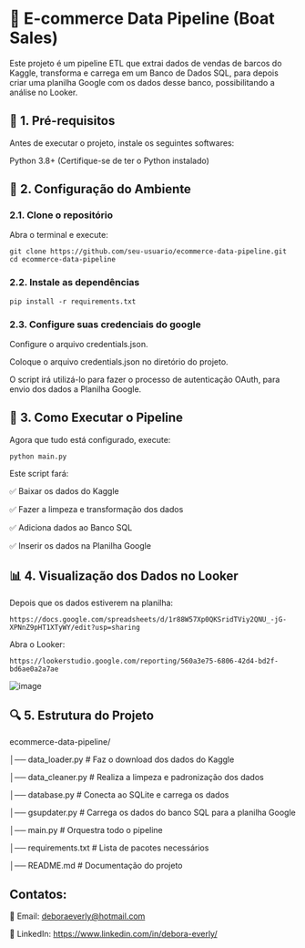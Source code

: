 # 🚀 E-commerce Data Pipeline (Boat Sales)
Este projeto é um pipeline ETL que extrai dados de vendas de barcos do Kaggle, transforma e carrega em um Banco de Dados SQL, para depois criar uma planilha Google com os dados desse banco,  possibilitando a análise no Looker.

## 📌 1. Pré-requisitos
Antes de executar o projeto, instale os seguintes softwares:

Python 3.8+ (Certifique-se de ter o Python instalado)

## 🔧 2. Configuração do Ambiente
### 2.1. Clone o repositório
Abra o terminal e execute:

```
git clone https://github.com/seu-usuario/ecommerce-data-pipeline.git
cd ecommerce-data-pipeline
```

### 2.2. Instale as dependências

```
pip install -r requirements.txt
```

### 2.3. Configure suas credenciais do google

Configure o arquivo credentials.json.

Coloque o arquivo credentials.json no diretório do projeto.

O script irá utilizá-lo para fazer o processo de autenticação OAuth, para envio dos dados a Planilha Google.


## 🚀 3. Como Executar o Pipeline
Agora que tudo está configurado, execute:

```
python main.py
```

Este script fará: 

✅ Baixar os dados do Kaggle

✅ Fazer a limpeza e transformação dos dados

✅ Adiciona dados ao Banco SQL

✅ Inserir os dados na Planilha Google

## 📊 4. Visualização dos Dados no Looker
Depois que os dados estiverem na planilha: 

```https://docs.google.com/spreadsheets/d/1r88W57Xp0QKSridTViy2QNU_-jG-XPNnZ9pHT1XTyWY/edit?usp=sharing```


Abra o Looker: 

```https://lookerstudio.google.com/reporting/560a3e75-6806-42d4-bd2f-bd6ae0a2a7ae```

![image](https://github.com/user-attachments/assets/a153c8fe-b61d-4582-9154-c4f950a66cda)



## 🔍 5. Estrutura do Projeto

ecommerce-data-pipeline/

│── data_loader.py       # Faz o download dos dados do Kaggle

│── data_cleaner.py      # Realiza a limpeza e padronização dos dados

│── database.py          # Conecta ao SQLite e carrega os dados

│── gsupdater.py         # Carrega os dados do banco SQL para a planilha Google

│── main.py              # Orquestra todo o pipeline

│── requirements.txt     # Lista de pacotes necessários

│── README.md            # Documentação do projeto


## Contatos:


📧 Email: deboraeverly@hotmail.com

🔗 LinkedIn: https://www.linkedin.com/in/debora-everly/
